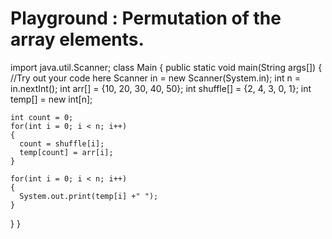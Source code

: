 # Playground : Permutation of the array elements.

import java.util.Scanner;
class Main
{
  public static void main(String args[])
  {
    //Try out your code here
    Scanner in = new Scanner(System.in);
    int n = in.nextInt();
    int arr[] =  {10, 20, 30, 40, 50};
    int shuffle[] = {2, 4, 3, 0, 1};
    int temp[] = new int[n];
    
    int count = 0;
    for(int i = 0; i < n; i++)
    {
      count = shuffle[i];
      temp[count] = arr[i];
    }
    
    for(int i = 0; i < n; i++)
    {
      System.out.print(temp[i] +" ");
    }
    
  }
}
